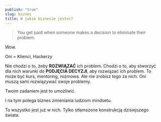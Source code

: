 ```yaml
---
publish: "true"
slug: biznes
title: W jakim biznesie jesteś?
---
```



> You get paid when someone makes a decision to eliminate their problem. 

Wow. 

Oni = Klienci, Hackerzy

Nie chodzi o to, żeby **ROZWIĄZAĆ** ich problem. Chodzi o to, aby stworzyć dla nich warunki do **PODJĘCIA DECYZJI**, aby rozwiązać ich problem. To może być kurs, mentoring, rozmowa. Ale nie zrobisz tego za nich. Oni muszą sami rozwiązywać swoje problemy. 

Twoim zadaniem jest to umożliwić. 

I na tym polega biznes zmieniania ludziom mindsetu. 

To wszystko jest już w nich. Tylko stłamszone konstrukcją dzisiejszego świata. 
